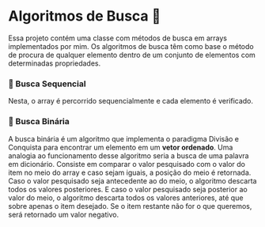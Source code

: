 # Algoritmos de Busca 🔎



Essa projeto contém uma classe com métodos de busca em arrays implementados por mim. Os algoritmos de busca têm como base o método de procura de qualquer elemento dentro de um conjunto de elementos com determinadas propriedades.



### 🔺 Busca Sequencial

Nesta, o array é percorrido sequencialmente e cada elemento é verificado.



### 🔺 Busca Binária

A busca binária é um algoritmo que implementa o paradigma Divisão e Conquista para encontrar um elemento em um **vetor ordenado**. Uma analogia ao funcionamento desse algoritmo seria a busca de uma palavra em dicionário. Consiste em comparar o valor pesquisado com o valor do item no meio do array e caso sejam iguais, a posição do meio é retornada. Caso o valor pesquisado seja antecedente ao do meio, o algoritmo descarta todos os valores posteriores. E caso o valor pesquisado seja posterior ao valor do meio, o algoritmo descarta todos os valores anteriores, até que sobre apenas o item desejado. Se o item restante não for o que queremos, será retornado um valor negativo. 

